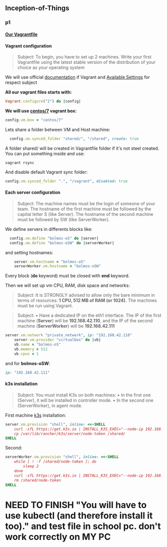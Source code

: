 ## Inception-of-Things
### p1
#### [Our Vagrantfile](https://github.com/bolmos-o/Inception-of-Things/blob/main/p1/Vagrantfile "Vagrantfile")
#### Vagrant configuration
> Subject:
To begin, you have to set up 2 machines.
Write your first Vagrantfile using the latest stable version of the distribution of your choice as your operating system

We will use official [documentation](https://developer.hashicorp.com/vagrant/docs "documentation") if Vagrant and [Available Settings](https://developer.hashicorp.com/vagrant/docs/vagrantfile/machine_settings#config-vm-synced_folder "Available Settings") for respect subject

**All our vagrant files starts with:**
```ruby
Vagrant.configure("2") do |config|
```
**We will use [centos/7](https://app.vagrantup.com/centos/boxes/7 "centos/7") vagrant box:**
```ruby
config.vm.box = "centos/7"
```
Lets share a folder between VM and Host machine:

```ruby
  config.vm.synced_folder "shared/", "/shared", create: true
  ```
  A folder shared/ will be created in Vagrantfile folder if it's not steel created. You can put something inside and use:
  ```console
  vagrant rsync
  ```
  And disable default Vagrant sync folder:
  ```ruby
  config.vm.synced_folder ".", "/vagrant", disabled: true
```

#### Each server configuration

> Subject: The machine names must be the login of someone of your team. The hostname of the first machine must be followed by the capital letter S (like Server). The hostname of the second machine must be followed by SW (like ServerWorker).

We define servers in differents blocks like:
```ruby
  config.vm.define "bolmos-oS" do |server|
  config.vm.define "bolmos-oSW" do |serverWorker|
```
and setting hostnames:
```ruby
    server.vm.hostname = "bolmos-oS"
    serverWorker.vm.hostname = "bolmos-oSW"
```
Every block (**do** keyword) must be closed with **end** keyword.

Then we will set up vm CPU, RAM, disk space and networks:

> Subject:
 It is STRONGLY advised to allow only the bare minimum in terms of resources: **1 CPU, 512 MB of RAM (or 1024).** The machines must be run using Vagrant.
 
 >Subject:
 • Have a dedicated IP on the eth1 interface. The IP of the first machine (**Server**) will be **192.168.42.110**, and the IP of the second machine (**ServerWorker**) will be **192.168.42.111**

```ruby
server.vm.network "private_network", ip: "192.168.42.110"
	server.vm.provider "virtualbox" do |vb|
	vb.name = "bolmos-oS"
	vb.memory = 512
	vb.cpus = 1
```
and for **bolmos-oSW**:
```ruby
ip: "192.168.42.111"
```
#### k3s installation
> Subject:
You must install K3s on both machines:
• In the first one (Server), it will be installed in controller mode.
• In the second one (ServerWorker), in agent mode.

First machine [k3s](https://docs.k3s.io/installation/requirements "k3s") installation:
```ruby
server.vm.provision "shell", inline: <<-SHELL
	curl -sfL https://get.k3s.io | INSTALL_K3S_EXEC="--node-ip 192.168.42.110" K3S_KUBECONFIG_MODE="644" sh -
	cp /var/lib/rancher/k3s/server/node-token /shared/ 
SHELL
```
Second:
```ruby
serverWorker.vm.provision "shell", inline: <<-SHELL
	while [ ! -f /shared/node-token ]; do
		sleep 2
	done
	curl -sfL https://get.k3s.io | INSTALL_K3S_EXEC="--node-ip 192.168.42.111" K3S_URL=https://192.168.42.110:6443 K3S_TOKEN=$(cat /shared/node-token) sh -      
	rm /shared/node-token
SHELL
```
# NEED TO FINISH "You will have to use kubectl (and therefore install it too)." and test file in school pc. don't work correctly on MY PC
